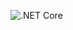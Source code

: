 ![.NET Core](https://github.com/bugs-x64/galaxy_backend/workflows/.NET%20Core/badge.svg?branch=master)

